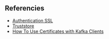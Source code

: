 

## Referencies
- [Authentication SSL](https://docs.confluent.io/platform/current/kafka/authentication_ssl.html)
- [Truststore](https://github.com/confluentinc/confluent-platform-security-tools/blob/master/single-trust-store-diagram.pdf)
- [How To Use Certificates with Kafka Clients](https://www.instaclustr.com/support/documentation/kafka/accessing-and-using-kafka/how-to-use-certificates-with-kafka-clients/)

